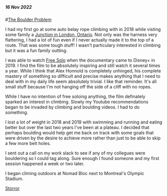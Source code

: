 ##### 16 Nov 2022
#[The Boulder Problem](?p=TheBoulderProblem)

I had my first go at some auto belay rope climbing with in 2018 while visting some family a  [Junction in London, Ontario](https://www.junctionclimbing.com).  Not only was the harness very flattering, I had a lot of fun even if I never actually made it to the top of a route.  That was some tough stuff!  I wasn't particulary interested in climbing but it was a fun family outting.


I was able to watch [Free Solo](https://www.youtube.com/watch?v=urRVZ4SW7WU) when the documentary came to Disney+ in 2019.  I find the film to be absolutely inspiring and still watch it several times a year.  While I think that Alex Honnold is completely unhinged, his complete mastery of something so difficult and precise makes anything that I need to deal with in my daily life seem absolutely trivial. I like that reminder.  It's all small stuff because I'm not hanging off the side of a cliff with no ropes.

While I have no intention of free soloing anything, the film definately sparked an interest in climbing.  Slowly my Youtube recommendations began to be invaded by climbing and boulding videos.  I had to do something.  

I lost a lot of weight in 2018 and 2019 with swimming and running and eating better but over the last two years I've been at a plateau.  I decided that perhaps boulding would help get me back on track with some goals that were driven by the desire to achieve more rather than just to be able to skip a few more belt holes.

I sent out a call on my work slack to see if any of my collegues were bouldering so I could tag along.  Sure enough I found someone and my first session happened a week or two later.

I began climing outdoors at Nomad Bloc next to Montreal's Olympic Stadium.







  


[Storror](https://www.youtube.com/channel/UCdPui8EYr_sX6q1xNXCRPXg)